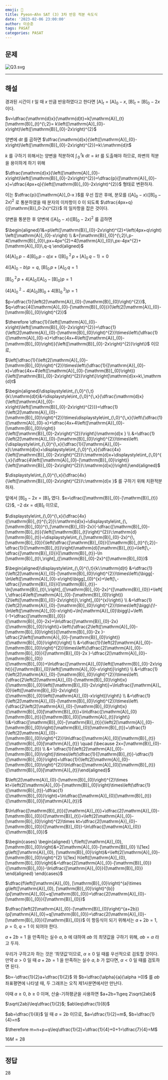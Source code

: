 ```yaml
---
emoji: 📝
title: Pyeon–Ahn SAT (3) 3차 반응 적분 속도식
date: '2023-02-06 23:00:00'
author: 이승준
tags: PASAT
categories: PASAT
---
```


## 문제
![Q3.svg](Q3.svg)

---

## 해설
경과된 시간이 $t$ 일 때 $x$ 만큼 반응하였다고 한다면 $[\mathrm{A}]_{t}=[\mathrm{A}]_{0}-x$, $[\mathrm{B}]_{t}=[\mathrm{B}]_{0}-2x$ 이다.

$v=\dfrac{\mathrm{d}x}{\mathrm{d}t}=k[\mathrm{A}]_{t}[\mathrm{B}]_{t}^{\;2}= k\left([\mathrm{A}]_{0}-x\right)\left([\mathrm{B}]_{0}-2x\right)^{2}$

양변에 $\mathrm{d}t$ 를 곱하면 $\dfrac{\mathrm{d}x}{\left([\mathrm{A}]_{0}-x\right)\left([\mathrm{B}]_{0}-2x\right)^{2}}=k\:\mathrm{d}t$

$k$ 를 구하기 위해서는 양변을 적분하여 $\displaystyle\int_{\,0}^{\,t}{k\:\mathrm{d}t}=kt$ 를 도출해야 하므로, 좌변의 적분을 용이하게 하기 위해

$\dfrac{\mathrm{d}x}{\left([\mathrm{A}]_{0}-x\right)\left([\mathrm{B}]_{0}-2x\right)^{2}}=\dfrac{p}{[\mathrm{A}]_{0}-x}+\dfrac{4px+q}{\left([\mathrm{B}]_{0}-2x\right)^{2}}$ 형태로 변환하자.

이는 $\dfrac{p}{[\mathrm{A}]_0-x }$를 우선 잡은 후에, 분모를 $\left([\mathrm{A}]_{0}-x\right)\left([\mathrm{B}]_{0}-2x\right)^{2}$ 로 통분하였을 때 분자의 이차항이 $0$ 이 되도록 $\dfrac{4px+q}{([\mathrm{B}]_0-2x)^{2}}$ 의 일차항을 잡은 것이다.

양변을 통분한 후 양변에 $\left([\mathrm{A}]_{0}-x\right)\left([\mathrm{B}]_{0}-2x\right)^{2}$ 를 곱하면

$\begin{aligned}1&=p\left([\mathrm{B}]_{0}-2x\right)^{2}+\left(4px+q\right)\left([\mathrm{A}]_{0}-x\right) \\ &=[\mathrm{B}]_{0}^{\;2}\,p-4[\mathrm{B}]_{0}\,px+4px^{2}+4[\mathrm{A}]_{0}\,px-4px^{2}+[\mathrm{A}]_{0}\,q-q \end{aligned}$

$\left(4[\mathrm{A}]_{0}\,p-4[\mathrm{B}]_{0}\,p-q\right)x+\left([\mathrm{B}]_{0}^{\;2}\,p+[\mathrm{A}]_{0}\,q-1\right)=0$

$4\left([\mathrm{A}]_{0}-b\right)p=q$, $[\mathrm{B}]_{0}\,p+[\mathrm{A}]_{0}\,q=1$

$[\mathrm{B}]_{0}^{\;2}\,p+4[\mathrm{A}]_{0}\left([\mathrm{A}]_{0}-[\mathrm{B}]_{0}\right)p=1$

$\left(4[\mathrm{A}]_{0}^{\;2}-4[\mathrm{A}]_{0}[\mathrm{B}]_{0}+4[\mathrm{B}]_{0}^{\;2}\right)p=1$

$p=\dfrac{1}{\left(2[\mathrm{A}]_{0}-[\mathrm{B}]_{0}\right)^{2}}$, $q=\dfrac{4([\mathrm{A}]_{0}-[\mathrm{B}]_{0})}{\left(2[\mathrm{A}]_{0}-[\mathrm{B}]_{0}\right)^{2}}$

$\therefore \dfrac{1}{\left([\mathrm{A}]_{0}-x\right)\left([\mathrm{B}]_{0}-2x\right)^{2}}=\dfrac{1}{\left(2[\mathrm{A}]_{0}-[\mathrm{B}]_{0}\right)^{2}}\times\left\{\dfrac{1}{[\mathrm{A}]_{0}-x}+\dfrac{4x+4\left([\mathrm{A}]_{0}-[\mathrm{B}]_{0}\right)}{\left([\mathrm{B}]_{0}-2x\right)^{2}}\right\}$ 이므로,

$\left[\dfrac{1}{\left(2[\mathrm{A}]_{0}-[\mathrm{B}]_{0}\right)^{2}}\times\left\{\dfrac{1}{[\mathrm{A}]_{0}-x}+\dfrac{4x+4\left([\mathrm{A}]_{0}-[\mathrm{B}]_{0}\right)}{\left([\mathrm{B}]_{0}-2x\right)^{2}}\right\}\right]\mathrm{d}x=k\,\mathrm{d}t$

$\begin{aligned}\displaystyle\int_{\,0}^{\,t}{k\:\mathrm{d}t}&=\displaystyle\int_{\,0}^{\,x}{\dfrac{\mathrm{d}x}{\left([\mathrm{A}]_{0}-x\right)\left([\mathrm{B}]_{0}-2x\right)^{2}}}=\dfrac{1}{\left(2[\mathrm{A}]_{0}-[\mathrm{B}]_{0}\right)^{2}}\times\displaystyle\int_{\,0}^{\,x}{\left\{\dfrac{1}{[\mathrm{A}]_{0}-x}+\dfrac{4x+4\left([\mathrm{A}]_{0}-[\mathrm{B}]_{0}\right)}{\left([\mathrm{B}]_{0}-2x\right)^{2}}\right\}\mathrm{d}x } \\ &=\dfrac{1}{\left(2[\mathrm{A}]_{0}-[\mathrm{B}]_{0}\right)^{2}}\times\left\{\displaystyle\int_{\,0}^{\,x}{\dfrac{1}{[\mathrm{A}]_{0}-x}\:\mathrm{d}x}+\displaystyle\int_{\,0}^{\,x}{\dfrac{4x}{\left([\mathrm{B}]_{0}-2x\right)^{2}}\:\mathrm{d}x+\displaystyle\int_{\,0}^{\,x}{\dfrac{4\left([\mathrm{A}]_{0}-[\mathrm{B}]_{0}\right)}{\left([\mathrm{B}]_{0}-2x\right)^{2}}\:\mathrm{d}x}}\right\}\end{aligned}$

$\displaystyle\int_{\,0}^{\,x}{\dfrac{4x}{\left([\mathrm{B}]_{0}-2x\right)^{2}}\:\mathrm{d}x }$ 를 구하기 위해 치환적분하자.

앞에서 $[\mathrm{B}]_{0}-2x=[\mathrm{B}]_{t}$ 였다. $x=\dfrac{[\mathrm{B}]_{0}-[\mathrm{B}]_{t}}{2}$, $-2\:\mathrm{d}x=\mathrm{d}[\mathrm{B}]_{t}$ 이므로,

$\displaystyle\int_{\,0}^{\,x}{\dfrac{4x}{[\mathrm{B}]_{t}^{\;2}}\:\mathrm{d}x}=\displaystyle\int_{\,[\mathrm{B}]_{0}}^{\,[\mathrm{B}]_{0}-2x}{-\dfrac{[\mathrm{B}]_{0}-[\mathrm{B}]_{t}}{\left([\mathrm{B}]_{t}\right)^{2}}\:\mathrm{d}[\mathrm{B}]_{t}}=\displaystyle\int_{\,[\mathrm{B}]_{0}-2x}^{\,[\mathrm{B}]_{0}}{\left(\dfrac{[\mathrm{B}]_{0}}{[\mathrm{B}]_{t}^{\;2}}-\dfrac{1}{[\mathrm{B}]_{t}}\right)\mathrm{d}[\mathrm{B}]_{t}}=\left[\,-\dfrac{[\mathrm{B}]_{0}}{[\mathrm{B}]_{t}}-\ln [\mathrm{B}]_{t}\,\right]_{[\mathrm{B}]_{0}-2x}^{[\mathrm{B}]_{0}}$

$\begin{aligned}\displaystyle\int_{\,0}^{\,t}{k\:\mathrm{d}t} &=\dfrac{1}{\left(2[\mathrm{A}]_{0}-[\mathrm{B}]_{0}\right)^{2}}\times\left\{\bigg[-\ln\left([\mathrm{A}]_{0}-x\right)\bigg]_{0}^{x}+\left[\,-\dfrac{[\mathrm{B}]_{0}}{[\mathrm{B}]_{t}}-\ln[\mathrm{B}]_{t}\,\right]_{[\mathrm{B}]_{0}-2x}^{[\mathrm{B}]_{0}}+\left[\,\dfrac{4\left([\mathrm{A}]_{0}-[\mathrm{B}]_{0}\right)}{2\left([\mathrm{B}]_{0}-2x\right)}\,\right]_{0}^{x}\right\} \\ &=\dfrac{1}{\left(2[\mathrm{A}]_{0}-[\mathrm{B}]_{0}\right)^{2}}\times\left[\bigg\{\!-\ln\left([\mathrm{A}]_{0}-x\right)+\ln[\mathrm{A}]_{0}\bigg\}+\left\{-1+\dfrac{[\mathrm{B}]_{0}}{[\mathrm{B}]_{0}-2x}+\ln\dfrac{[\mathrm{B}]_{0}-2x}{[\mathrm{B}]_{0}}\right\}+\left\{\dfrac{2\left([\mathrm{A}]_{0}-[\mathrm{B}]_{0}\right)}{[\mathrm{B}]_{0}-2x }-\dfrac{2\left([\mathrm{A}]_{0}-[\mathrm{B}]_{0}\right)}{[\mathrm{B}]_{0}}\right\}\right] \\ &=\dfrac{1}{\left(2[\mathrm{A}]_{0}-[\mathrm{B}]_{0}\right)^{2}}\times\left\{\dfrac{2[\mathrm{A}]_{0}-[\mathrm{B}]_{0}}{[\mathrm{B}]_{0}-2x }-\dfrac{2[\mathrm{A}]_{0}-[\mathrm{B}]_{0}}{[\mathrm{B}]_{0}}+\ln\dfrac{[\mathrm{A}]_{0}\left([\mathrm{B}]_{0}-2x\right)}{[\mathrm{B}]_{0}\left([\mathrm{A}]_{0}-x\right)}\right\} \\ &=\dfrac{1}{\left(2[\mathrm{A}]_{0}-[\mathrm{B}]_{0}\right)^{2}}\times\left\{\dfrac{2\left(2[\mathrm{A}]_{0}-[\mathrm{B}]_{0}\right)x}{[\mathrm{B}]_{0}\left([\mathrm{B}]_{0}-2x\right)}+\ln\dfrac{[\mathrm{A}]_{0}\left([\mathrm{B}]_{0}-2x\right)}{[\mathrm{B}]_{0}\left([\mathrm{A}]_{0}-x\right)}\right\} \\ &=\dfrac{1}{\left(2[\mathrm{A}]_{0}-[\mathrm{B}]_{0}\right)^{2}}\times\left\{\dfrac{2\left(2[\mathrm{A}]_{0}-[\mathrm{B}]_{0}\right)x}{[\mathrm{B}]_{0}[\mathrm{B}]_{t}}+\ln\dfrac{[\mathrm{A}]_{0}[\mathrm{B}]_{t}}{[\mathrm{B}]_{0}[\mathrm{A}]_{t}}\right\} \\&=\dfrac{[\mathrm{B}]_{0}-[\mathrm{B}]_{t}}{\left(2[\mathrm{A}]_{0}-[\mathrm{B}]_{0}\right)[\mathrm{B}]_{0}[\mathrm{B}]_{t}}+\dfrac{1}{\left(2[\mathrm{A}]_{0}-[\mathrm{B}]_{0}\right)^{2}}\ln\dfrac{[\mathrm{A}]_{0}[\mathrm{B}]_{t}}{[\mathrm{B}]_{0}[\mathrm{A}]_{t}} \quad (\because 2x=[\mathrm{B}]_{0}-[\mathrm{B}]_{t}) \\ &= \dfrac{1}{\left(2[\mathrm{A}]_{0}-[\mathrm{B}]_{0}\right)}\times\left(\dfrac{1}{[\mathrm{B}]_{t}}-\dfrac{1}{[\mathrm{B}]_{0}}\right)+\dfrac{1}{\left(2[\mathrm{A}]_{0}-[\mathrm{B}]_{0}\right)^{2}}\ln\dfrac{[\mathrm{A}]_{0}[\mathrm{B}]_{t}}{[\mathrm{B}]_{0}[\mathrm{A}]_{t}}\end{aligned}$

$\left(2[\mathrm{A}]_{0}-[\mathrm{B}]_{0}\right)^{2}\times kt=\left(2[\mathrm{A}]_{0}-[\mathrm{B}]_{0}\right)\times\left(\dfrac{1}{[\mathrm{B}]_{t}}-\dfrac{1}{[\mathrm{B}]_{0}}\right)+\ln\dfrac{[\mathrm{A}]_{0}[\mathrm{B}]_{t}}{[\mathrm{B}]_{0}[\mathrm{A}]_{t}}$

$\ln\dfrac{[\mathrm{B}]_{t}}{[\mathrm{A}]_{t}}+\dfrac{2[\mathrm{A}]_{0}-[\mathrm{B}]_{0}}{[\mathrm{B}]_{t}}=\left(2[\mathrm{A}]_{0}-[\mathrm{B}]_{0}\right)^{2}\times kt+\dfrac{2[\mathrm{A}]_{0}-[\mathrm{B}]_{0}}{[\mathrm{B}]_{0}}-\ln\dfrac{[\mathrm{A}]_{0}}{[\mathrm{B}]_{0}}$

$\begin{cases} \begin{aligned} \,f\left([\mathrm{A}]_{0}, [\mathrm{B}]_{0}\right)&=2[\mathrm{A}]_{0}-[\mathrm{B}]_{0} \\[1ex] g\left([\mathrm{A}]_{0}, [\mathrm{B}]_{0}\right)&=\left(2[\mathrm{A}]_{0}-[\mathrm{B}]_{0}\right)^{2} \\[1ex] h\left([\mathrm{A}]_{0}, [\mathrm{B}]_{0}\right)&=\dfrac{2[\mathrm{A}]_{0}-[\mathrm{B}]_{0}}{[\mathrm{B}]_{0}}-\ln\dfrac{[\mathrm{A}]_{0}}{[\mathrm{B}]_{0}} \end{aligned} \end{cases}$

$\dfrac{f\left([\mathrm{A}]_{0}, [\mathrm{B}]_{0}\right)^{a}\times g\left([\mathrm{A}]_{0}, [\mathrm{B}]_{0}\right)^{b}}{p[\mathrm{A}]_{0}+q[\mathrm{B}]_{0}}=\dfrac{2[\mathrm{A}]_{0}-[\mathrm{B}]_{0}}{[\mathrm{B}]_{0}}$

$\dfrac{\left(2[\mathrm{A}]_{0}-[\mathrm{B}]_{0}\right)^{a+2b}}{p[\mathrm{A}]_{0}+q[\mathrm{B}]_{0}}=\dfrac{2[\mathrm{A}]_{0}-[\mathrm{B}]_{0}}{[\mathrm{B}]_{0}}$ 이 항등식이 되기 위해서는 $a+2b=1$, $p=0$, $q=1$ 이 되어야 한다.

$a+2b=1$ 을 만족하는 실수 $a$, $b$ 에 대하여 $ab$ 의 최댓값을 구하기 위해, $ab=\alpha$ 라고 두자.

우리가 구하고자 하는 것은 ‘최댓값’이므로, $\alpha \geq 0$ 일 때를 우선적으로 검토할 것이다.
만약 $\alpha>0$ 일 때 $a+2b=1$ 을 만족하는 실수 $a$, $b$ 가 없다면, $\alpha<0$ 일 때를 검토하면 된다.

$b=-\dfrac{1}{2}a+\dfrac{1}{2}$ 와 $b=\dfrac{\alpha}{a}(\alpha >0)$ 를 $ab$ 좌표평면에 나타낼 때, 두 그래프는 오직 제$1$사분면에서만 만난다.

이때 $a\geq 0$, $b\geq 0$ 이며, 산술-기하평균을 사용하면 $a+2b=1\geq 2\sqrt{2ab}$

$\sqrt{2ab}\leq\dfrac{1}{2}$; $ab\leq\dfrac{1}{8}$

$ab=\dfrac{1}{8}$ 일 때 $a=2b$ 이므로, $a=\dfrac{1}{2}=m$, $b=\dfrac{1}{4}=n$

$\therefore m+n+p+q\leq\dfrac{1}{2}+\dfrac{1}{4}+0+1=\dfrac{7}{4}=M$

$16M=28$</body></html>

---

## 정답
28

```toc
```
